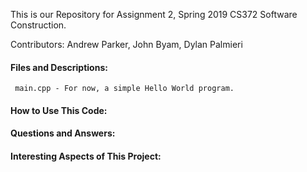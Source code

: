 This is our Repository for Assignment 2, Spring 2019 CS372 Software Construction.

Contributors: Andrew Parker, John Byam, Dylan Palmieri


#### Files and Descriptions:

     main.cpp - For now, a simple Hello World program.


#### How to Use This Code:


#### Questions and Answers:


#### Interesting Aspects of This Project:



